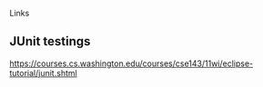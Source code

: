 Links

JUnit testings 
---------------
https://courses.cs.washington.edu/courses/cse143/11wi/eclipse-tutorial/junit.shtml


